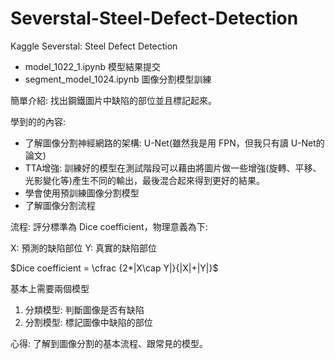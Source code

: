 # Severstal-Steel-Defect-Detection
Kaggle Severstal: Steel Defect Detection

- model_1022_1.ipynb 模型結果提交 
- segment_model_1024.ipynb 圖像分割模型訓練


簡單介紹:
找出鋼鐵圖片中缺陷的部位並且標記起來。  



學到的的內容:
- 了解圖像分割神經網路的架構: U-Net(雖然我是用 FPN，但我只有讀 U-Net的論文)
- TTA增強: 訓練好的模型在測試階段可以藉由將圖片做一些增強(旋轉、平移、光影變化等)產生不同的輸出，最後混合起來得到更好的結果。
- 學會使用預訓練圖像分割模型
- 了解圖像分割流程

流程: 
評分標準為 Dice coefficient，物理意義為下:

X: 預測的缺陷部位
Y: 真實的缺陷部位

$Dice coefficient = \cfrac {2*|X\cap Y|}{|X|+|Y|}$


基本上需要兩個模型
1. 分類模型: 判斷圖像是否有缺陷
2. 分割模型: 標記圖像中缺陷的部位



心得: 了解到圖像分割的基本流程、跟常見的模型。
